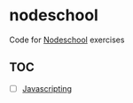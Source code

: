 # nodeschool

Code for [Nodeschool](https://nodeschool.io/) exercises

## TOC

- [ ] [Javascripting](/javascripting/)
